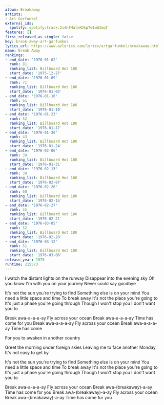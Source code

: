 ```yaml
---
album: Breakaway
artists:
- Art Garfunkel
external_ids:
  spotify: spotify:track:2i4nfMalkKDkp7wIwUImqT
features: []
first_released_as_single: false
key: break-away-art-garfunkel
lyrics_url: https://www.azlyrics.com/lyrics/artgarfunkel/breakaway.html
name: Break Away
rankings:
- end_date: '1976-01-02'
  rank: 81
  ranking_list: Billboard Hot 100
  start_date: '1975-12-27'
- end_date: '1976-01-09'
  rank: 71
  ranking_list: Billboard Hot 100
  start_date: '1976-01-03'
- end_date: '1976-01-16'
  rank: 61
  ranking_list: Billboard Hot 100
  start_date: '1976-01-10'
- end_date: '1976-01-23'
  rank: 52
  ranking_list: Billboard Hot 100
  start_date: '1976-01-17'
- end_date: '1976-01-30'
  rank: 43
  ranking_list: Billboard Hot 100
  start_date: '1976-01-24'
- end_date: '1976-02-06'
  rank: 39
  ranking_list: Billboard Hot 100
  start_date: '1976-01-31'
- end_date: '1976-02-13'
  rank: 39
  ranking_list: Billboard Hot 100
  start_date: '1976-02-07'
- end_date: '1976-02-20'
  rank: 60
  ranking_list: Billboard Hot 100
  start_date: '1976-02-14'
- end_date: '1976-02-27'
  rank: 55
  ranking_list: Billboard Hot 100
  start_date: '1976-02-21'
- end_date: '1976-03-05'
  rank: 52
  ranking_list: Billboard Hot 100
  start_date: '1976-02-28'
- end_date: '1976-03-12'
  rank: 51
  ranking_list: Billboard Hot 100
  start_date: '1976-03-06'
release_year: 1975
runtime: 215573
---
```

I watch the distant lights on the runway
Disappear into the evening sky
Oh you know I'm with you on your journey
Never could say goodbye

It's not the sun you're trying to find
Something else is on your mind
You need a little space and time
To break away
It's not the place you're going to
It's just a phase you're going through
Though I won't stop you I don't want you to

Break awa-a-a-a-ay
Fly across your ocean
Break awa-a-a-a-ay
Time has come for you
Break awa-a-a-a-ay
Fly across your ocean
Break awa-a-a-a-ay
Time has come

For you to awaken in another country

Greet the morning under foreign skies
Leaving me to face another Monday
It's not easy to get by

It's not the sun you're trying to find
Something else is on your mind
You need a little space and time
To break away
It's not the place you're going to
It's just a phase you're going through
Though I won't stop you I don't want you to

Break awa-a-a-a-ay
Fly across your ocean
Break awa-(breakaway)-a-ay
Time has come for you
Break awa-(breakaway)-a-ay
Fly across your ocean
Break awa-(breakaway)-a-ay
Time has come for you
